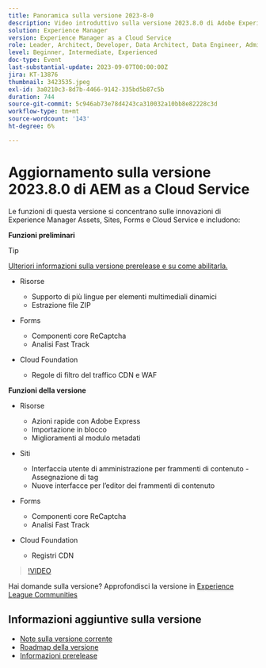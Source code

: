 ```yaml
---
title: Panoramica sulla versione 2023-8-0
description: Video introduttivo sulla versione 2023.8.0 di Adobe Experience Manager as a Cloud Service
solution: Experience Manager
version: Experience Manager as a Cloud Service
role: Leader, Architect, Developer, Data Architect, Data Engineer, Admin, User
level: Beginner, Intermediate, Experienced
doc-type: Event
last-substantial-update: 2023-09-07T00:00:00Z
jira: KT-13876
thumbnail: 3423535.jpeg
exl-id: 3a0210c3-8d7b-4466-9142-335bd5b87c5b
duration: 744
source-git-commit: 5c946ab73e78d4243ca310032a10bb8e82228c3d
workflow-type: tm+mt
source-wordcount: '143'
ht-degree: 6%

---
```


# Aggiornamento sulla versione 2023.8.0 di AEM as a Cloud Service

Le funzioni di questa versione si concentrano sulle innovazioni di Experience Manager Assets, Sites, Forms e Cloud Service e includono:

**Funzioni preliminari**

>[!TIP]
>
>[Ulteriori informazioni sulla versione prerelease e su come abilitarla.](https://experienceleague.adobe.com/docs/experience-manager-cloud-service/content/release-notes/prerelease.html)

* Risorse
   * Supporto di più lingue per elementi multimediali dinamici
   * Estrazione file ZIP

* Forms
   * Componenti core ReCaptcha
   * Analisi Fast Track

* Cloud Foundation
   * Regole di filtro del traffico CDN e WAF

**Funzioni della versione**

* Risorse
   * Azioni rapide con Adobe Express
   * Importazione in blocco
   * Miglioramenti al modulo metadati

* Siti
   * Interfaccia utente di amministrazione per frammenti di contenuto - Assegnazione di tag
   * Nuove interfacce per l’editor dei frammenti di contenuto

* Forms
   * Componenti core ReCaptcha
   * Analisi Fast Track

* Cloud Foundation
   * Registri CDN

>[!VIDEO](https://video.tv.adobe.com/v/3423535/?learn=on)

Hai domande sulla versione?  Approfondisci la versione in [Experience League Communities](https://adobe.ly/3syyBwe)

## Informazioni aggiuntive sulla versione

* [Note sulla versione corrente](https://experienceleague.adobe.com/docs/experience-manager-cloud-service/content/release-notes/home.html?lang=it)
* [Roadmap della versione](https://experienceleague.adobe.com/docs/experience-manager-release-information/aem-release-updates/update-releases-roadmap.html?lang=it)
* [Informazioni prerelease](https://experienceleague.adobe.com/docs/experience-manager-cloud-service/content/release-notes/prerelease.html)
